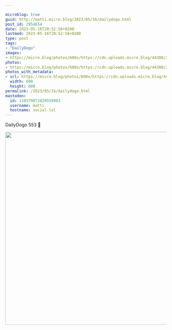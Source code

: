```yaml
---

microblog: true
guid: http://matti.micro.blog/2023/05/16/dailydogo.html
post_id: 2954654
date: 2023-05-16T20:52:58+0200
lastmod: 2023-05-16T20:52:58+0200
type: post
tags:
- "DailyDogo"
images:
- https://micro.blog/photos/600x/https://cdn.uploads.micro.blog/44388/2023/7dad16c6b1.jpg
photos:
- https://micro.blog/photos/600x/https://cdn.uploads.micro.blog/44388/2023/7dad16c6b1.jpg
photos_with_metadata:
- url: https://micro.blog/photos/600x/https://cdn.uploads.micro.blog/44388/2023/7dad16c6b1.jpg
  width: 600
  height: 600
permalink: /2023/05/16/dailydogo.html
mastodon:
  id: 110379872829559983
  username: matti
  hostname: social.lol
---
```

DailyDogo 553 🐶

<img src="/media/uploads/2023/7dad16c6b1.jpg" width="600" height="600" alt="" />
